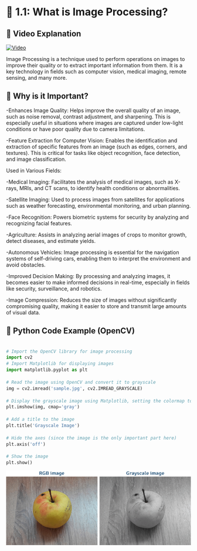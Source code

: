 # 📘  1.1: What is Image Processing?
## 🎥 Video Explanation
[![Video](https://img.youtube.com/vi/Qo8B1az5x5g/0.jpg)](https://youtu.be/ULdBjGoqjeU?si=v1JM8kxpIo3L-UP3)

Image Processing is a technique used to perform operations on images to improve their quality or to extract important information from them. It is a key technology in fields such as computer vision, medical imaging, remote sensing, and many more.

## 🧠 Why is it Important?
-Enhances Image Quality: Helps improve the overall quality of an image, such as noise removal, contrast adjustment, and sharpening. This is especially useful in situations where images are captured under low-light conditions or have poor quality due to camera limitations.

-Feature Extraction for Computer Vision: Enables the identification and extraction of specific features from an image (such as edges, corners, and textures). This is critical for tasks like object recognition, face detection, and image classification.

Used in Various Fields:

-Medical Imaging: Facilitates the analysis of medical images, such as X-rays, MRIs, and CT scans, to identify health conditions or abnormalities.

-Satellite Imaging: Used to process images from satellites for applications such as weather forecasting, environmental monitoring, and urban planning.

-Face Recognition: Powers biometric systems for security by analyzing and recognizing facial features.

-Agriculture: Assists in analyzing aerial images of crops to monitor growth, detect diseases, and estimate yields.

-Autonomous Vehicles: Image processing is essential for the navigation systems of self-driving cars, enabling them to interpret the environment and avoid obstacles.

-Improved Decision Making: By processing and analyzing images, it becomes easier to make informed decisions in real-time, especially in fields like security, surveillance, and robotics.

-Image Compression: Reduces the size of images without significantly compromising quality, making it easier to store and transmit large amounts of visual data.



## 🧪 Python Code Example (OpenCV)
```python

# Import the OpenCV library for image processing
import cv2
# Import Matplotlib for displaying images
import matplotlib.pyplot as plt  

# Read the image using OpenCV and convert it to grayscale
img = cv2.imread('sample.jpg', cv2.IMREAD_GRAYSCALE)

# Display the grayscale image using Matplotlib, setting the colormap to gray
plt.imshow(img, cmap='gray')

# Add a title to the image
plt.title('Grayscale Image')

# Hide the axes (since the image is the only important part here)
plt.axis('off')

# Show the image
plt.show()

```
![alt](photows/rgb_image_converted_to_grayscale_image_using_opencv.png)


